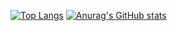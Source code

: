 [![Top Langs](https://github-readme-stats.vercel.app/api/top-langs/?username=siryul&layout=compact)](https://github.com/anuraghazra/github-readme-stats)
[![Anurag's GitHub stats](https://github-readme-stats.vercel.app/api?username=siryul)](https://github.com/anuraghazra/github-readme-stats)
